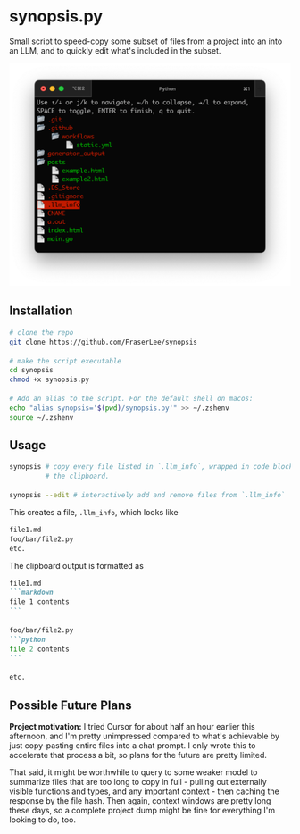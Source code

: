 # synopsis.py

Small script to speed-copy some subset of files from a project into an into an
LLM, and to quickly edit what's included in the subset.

![1](https://raw.githubusercontent.com/FraserLee/readme_resources/main/screenshot%204.png)

## Installation

```sh
# clone the repo
git clone https://github.com/FraserLee/synopsis

# make the script executable
cd synopsis
chmod +x synopsis.py

# Add an alias to the script. For the default shell on macos:
echo "alias synopsis='$(pwd)/synopsis.py'" >> ~/.zshenv
source ~/.zshenv
```

## Usage

```sh
synopsis # copy every file listed in `.llm_info`, wrapped in code blocks, to
         # the clipboard.

synopsis --edit # interactively add and remove files from `.llm_info`
```

This creates a file, `.llm_info`, which looks like

```txt
file1.md
foo/bar/file2.py
etc.
```

The clipboard output is formatted as

````markdown
file1.md
```markdown
file 1 contents
```

foo/bar/file2.py
```python
file 2 contents
```

etc.
````

## Possible Future Plans

**Project motivation:** I tried Cursor for about half an hour earlier this
afternoon, and I'm pretty unimpressed compared to what's achievable by just
copy-pasting entire files into a chat prompt. I only wrote this to accelerate
that process a bit, so plans for the future are pretty limited.

That said, it might be worthwhile to query to some weaker model to summarize
files that are too long to copy in full - pulling out externally visible
functions and types, and any important context - then caching the response by
the file hash. Then again, context windows are pretty long these days, so a
complete project dump might be fine for everything I'm looking to do, too.
